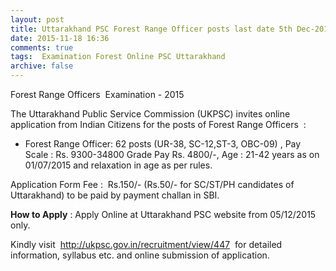 ```yaml
---
layout: post
title: Uttarakhand PSC Forest Range Officer posts last date 5th Dec-2015   
date: 2015-11-18 16:36
comments: true
tags:  Examination Forest Online PSC Uttarakhand 
archive: false
---
```

Forest Range Officers  Examination - 2015

The Uttarakhand Public Service Commission (UKPSC) invites online application from Indian Citizens for the posts of Forest Range Officers  : 

- Forest Range Officer: 62 posts (UR-38, SC-12,ST-3, OBC-09) , Pay Scale : Rs. 9300-34800 Grade Pay Rs. 4800/-, Age : 21-42 years as on 01/07/2015 and relaxation in age as per rules.

Application Form Fee :  Rs.150/- (Rs.50/- for SC/ST/PH candidates of Uttarakhand) to be paid by payment challan in SBI.

**How to Apply** : Apply Online at Uttarakhand PSC website from 05/12/2015 only.  

Kindly visit  <http://ukpsc.gov.in/recruitment/view/447>  for detailed information, syllabus etc. and online submission of application. 



